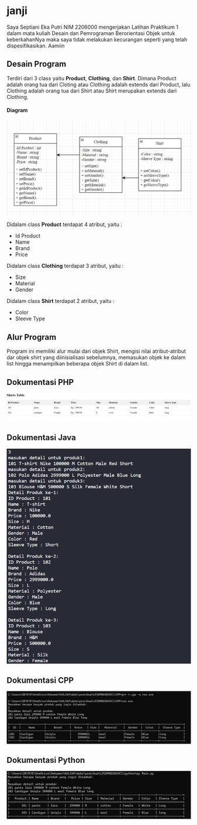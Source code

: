 # janji
Saya Septiani Eka Putri NIM 2206000 mengerjakan Latihan Praktikum 1 dalam mata kuliah Desain dan Pemrograman Berorientasi Objek untuk keberkahanNya maka saya tidak melakukan kecurangan seperti yang telah dispesifikasikan. Aamiin

## Desain Program 
Terdiri dari 3 class yaitu **Product**, **Clothing**, dan **Shirt**. Dimana Product adalah orang tua dari Cloting atau Clothing adalah extends dari Product, lalu Clothing adalah orang tua dari Shirt atau Shirt merupakan extends dari Clothing.

#### Diagram
![diagram](Diagram.png)

Didalam class **Product** terdapat 4 atribut, yaitu :
* Id Product
* Name
* Brand
* Price

Didalam class **Clothing** terdapat 3 atribut, yaitu :
* Size
* Material
* Gender

Didalam class **Shirt** terdapat 2 atribut, yaitu :
* Color
* Sleeve Type

## Alur Program
Program ini memiliki alur mulai dari objek Shirt, mengisi nilai atribut-atribut dar objek shirt yang diinisialisasi sebelumnya, memasukan objek ke dalam list hingga menampilkan beberapa objek Shirt di dalam list.

## Dokumentasi PHP
![php](<PHP/Screenshot 2024-02-23 091235.png>)

## Dokumentasi Java
![Java](<java/Screenshot 2024-02-16 153252.png>)

## Dokumentasi CPP
![cpp](<CPP/Screenshot 2024-02-23 092904.png>)

## Dokumentasi Python
![py](<python/Screenshot 2024-02-23 092639.png>)